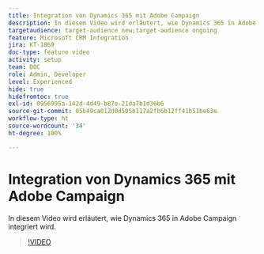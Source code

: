 ```yaml
---
title: Integration von Dynamics 365 mit Adobe Campaign
description: In diesem Video wird erläutert, wie Dynamics 365 in Adobe Campaign integriert wird.
targetaudience: target-audience new;target-audience ongoing
feature: Microsoft CRM Integration
jira: KT-1869
doc-type: feature video
activity: setup
team: DOC
role: Admin, Developer
level: Experienced
hide: true
hidefromtoc: true
exl-id: 0956995a-142d-4d49-b87e-21da7b1d36b6
source-git-commit: 05b49ca012d0d505b117a2fb6b12ff41b51be63e
workflow-type: ht
source-wordcount: '34'
ht-degree: 100%

---
```


# Integration von Dynamics 365 mit Adobe Campaign

In diesem Video wird erläutert, wie Dynamics 365 in Adobe Campaign integriert wird.

>[!VIDEO](https://video.tv.adobe.com/v/23837?quality=12&learn=on)

